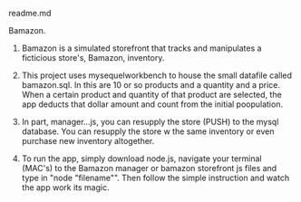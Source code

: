 readme.md


Bamazon.

1. Bamazon is a simulated storefront that tracks and manipulates a ficticious store's, Bamazon, inventory.

2. This project uses mysequelworkbench to house the small datafile called bamazon.sql. In this are 10 or so products and a quantity and a price. When a certain product and quantity of that product are selected, the app deducts that dollar amount and count from the initial poopulation.

3. In part, manager...js, you can resupply the store (PUSH) to the mysql database. You can resupply the store w the same inventory or even purchase new inventory altogether.


4. To run the app, simply download node.js, navigate your terminal (MAC's) to the Bamazon manager or bamazon storefront js files and type in "node "filename"". Then follow the simple instruction and watch the app work its magic.